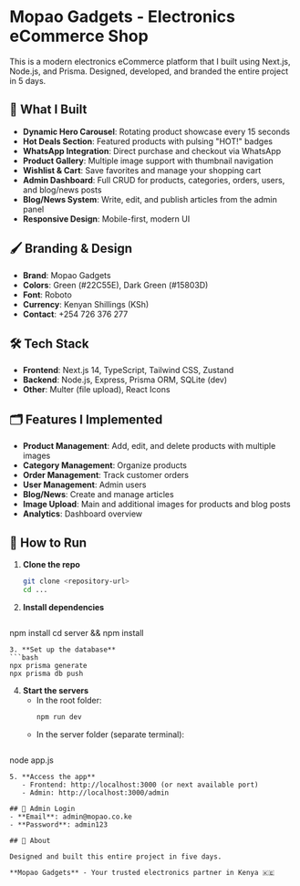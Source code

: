 # Mopao Gadgets - Electronics eCommerce Shop

This is a modern electronics eCommerce platform that I built using Next.js, Node.js, and Prisma. Designed, developed, and branded the entire project in 5 days.

## 🚀 What I Built

- **Dynamic Hero Carousel**: Rotating product showcase every 15 seconds
- **Hot Deals Section**: Featured products with pulsing "HOT!" badges
- **WhatsApp Integration**: Direct purchase and checkout via WhatsApp
- **Product Gallery**: Multiple image support with thumbnail navigation
- **Wishlist & Cart**: Save favorites and manage your shopping cart
- **Admin Dashboard**: Full CRUD for products, categories, orders, users, and blog/news posts
- **Blog/News System**: Write, edit, and publish articles from the admin panel
- **Responsive Design**: Mobile-first, modern UI

## 🖌️ Branding & Design

- **Brand**: Mopao Gadgets
- **Colors**: Green (#22C55E), Dark Green (#15803D)
- **Font**: Roboto
- **Currency**: Kenyan Shillings (KSh)
- **Contact**: +254 726 376 277

## 🛠️ Tech Stack

- **Frontend**: Next.js 14, TypeScript, Tailwind CSS, Zustand
- **Backend**: Node.js, Express, Prisma ORM, SQLite (dev)
- **Other**: Multer (file upload), React Icons

## 🗂️ Features I Implemented

- **Product Management**: Add, edit, and delete products with multiple images
- **Category Management**: Organize products
- **Order Management**: Track customer orders
- **User Management**: Admin users
- **Blog/News**: Create and manage articles
- **Image Upload**: Main and additional images for products and blog posts
- **Analytics**: Dashboard overview

## 📝 How to Run

1. **Clone the repo**
   ```bash
   git clone <repository-url>
   cd ...
   ```
2. **Install dependencies**
   ```bash
npm install
   cd server && npm install
   ```
3. **Set up the database**
   ```bash
   npx prisma generate
   npx prisma db push
   ```
4. **Start the servers**
   - In the root folder:
     ```bash
     npm run dev
     ```
   - In the server folder (separate terminal):
     ```bash
node app.js
```
5. **Access the app**
   - Frontend: http://localhost:3000 (or next available port)
   - Admin: http://localhost:3000/admin

## 👤 Admin Login
- **Email**: admin@mopao.co.ke
- **Password**: admin123

## 📄 About

Designed and built this entire project in five days. 

**Mopao Gadgets** - Your trusted electronics partner in Kenya 🇰🇪
